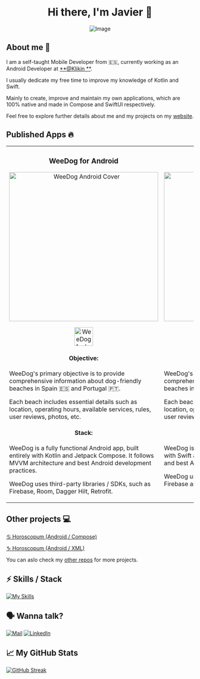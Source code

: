 <div align="center">

# Hi there, I'm Javier 👋

![Image](https://github.com/jarg-147/jarg-147/assets/101630863/ba7e1941-d0ba-40ed-9722-615eea85d281)

</div>

## About me 🙂

I am a self-taught Mobile Developer from 🇪🇸, currently working as an Android Developer at [**@Klikin
**](https://www.klikin.com/).

I usually dedicate my free time to improve my knowledge of Kotlin and Swift.

Mainly to create, improve and maintain my own applications, which are 100% native and made in Compose and SwiftUI
respectively.

Feel free to explore further details about me and my projects on my [website](https://jarg-147.github.io/).

## Published Apps 🔥

<table>  
    <tr style="vertical-align:top">
        <td width="50%">
            <h3 align="center">WeeDog for Android</h3>
            <div align="center">
                <img src="https://github.com/jarg-147/jarg-147/assets/101630863/491a1c39-55a8-4b06-ad80-5985b30b6824" width="400" alt="WeeDog Android Cover">
                <p>
                    <a href="https://play.google.com/store/apps/details?id=com.bitbiird.weedog" target="_blank">
                        <img src="https://github.com/jarg-147/jarg-147/assets/101630863/3cab662c-4e28-4cfe-a240-cf0fed0d7386" height="50" alt="WeeDog Android Cover">
                    </a>
                </p>
            </div>
            <div align="center">
                <h4>Objective:</h4>
            </div>      
            <p>WeeDog's primary objective is to provide comprehensive information about dog-friendly beaches in Spain 🇪🇸 and Portugal 🇵🇹.</p>
            <p>Each beach includes essential details such as location, operating hours, available services, rules, user reviews, photos, etc.</p>
            <div align="center">
                <h4>Stack:</h4>
            </div>      
            <p>WeeDog is a fully functional Android app, built entirely with Kotlin and Jetpack Compose. It follows MVVM architecture and best Android development practices.<p>
            <p>WeeDog uses third-party libraries / SDKs, such as Firebase, Room, Dagger Hilt, Retrofit.</p>
        </td>
        <td width="50%">
            <h3 align="center">WeeDog for iOS</h3>
            <div align="center">
                <img src="https://github.com/jarg-147/jarg-147/assets/101630863/4ce240fe-b495-46c7-8adb-8a59f5ba4d16" width="400" alt="WeeDog Android Cover">
                <p>
                    <a href="https://apps.apple.com/es/app/weedog-playas-para-perros/id6451301481" target="_blank">
                        <img src="https://github.com/jarg-147/jarg-147/assets/101630863/29b32577-e8d9-452f-8227-2e32c4dbf4ee" height="50" alt="WeeDog iOS Cover">
                    </a>
                </p>
            </div>
                        <div align="center">
                <h4>Objective:</h4>
            </div>      
            <p>WeeDog's primary objective is to provide comprehensive information about dog-friendly beaches in Spain 🇪🇸 and Portugal 🇵🇹.</p>
            <p>Each beach includes essential details such as location, operating hours, available services, rules, user reviews, photos, etc.</p>
            <div align="center">
                <h4>Stack:</h4>
            </div>      
            <p>WeeDog is a fully functional iOS app, built entirely with Swift and SwiftUI. It follows MVVM architecture and best Apple development practices.<p>
            <p>WeeDog uses third-party libraries / SDKs, such as Firebase and Realm.</p>
        </td>
    </tr>
</table>

## Other projects 💻

[♋️ Horoscopum (Android / Compose)](https://github.com/jarg-147/HoroscopumCompose)

[♑️ Horoscopum (Android / XML)](https://github.com/jarg-147/HoroscopumXML)

You can aslo check my [other repos](https://github.com/jarg-147?tab=repositories) for more projects.

## ⚡️ Skills / Stack

[![My Skills](https://skillicons.dev/icons?i=kotlin,swift,androidstudio,idea,ktor,gradle,firebase,git,github,postman)](https://skillicons.dev)

## 🗣️ Wanna talk?

[![Mail](https://play-lh.googleusercontent.com/KSuaRLiI_FlDP8cM4MzJ23ml3og5Hxb9AapaGTMZ2GgR103mvJ3AAnoOFz1yheeQBBI=w46-h46-rw)](mailto:contact@jarg147.com)
[![LinkedIn](https://skillicons.dev/icons?i=linkedin)](https://www.linkedin.com/in/javier-romero-gil/)

## 📈 My GitHub Stats

[![GitHub Streak](https://streak-stats.demolab.com?user=jarg-147&theme=material-palenight&border_radius=8&mode=weekly)](https://git.io/streak-stats)
